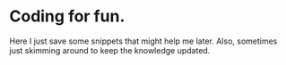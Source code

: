 <h1> Coding for fun. </h1>

Here I just save some snippets that might help me later.
Also, sometimes just skimming around to keep the knowledge updated.
